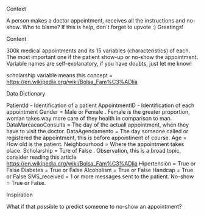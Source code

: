 Context

A person makes a doctor appointment, receives all the instructions and no-show. Who to blame? If this is help, don´t forget to upvote :) Greatings!

Content

300k medical appointments and its 15 variables (characteristics) of each. The most important one if the patient show-up or no-show the appointment. Variable names are self-explanatory, if you have doubts, just let me know!

scholarship variable means this concept = https://en.wikipedia.org/wiki/Bolsa_Fam%C3%ADlia

Data Dictionary

PatientId - Identification of a patient AppointmentID - Identification of each appointment Gender = Male or Female . Female is the greater proportion, woman takes way more care of they health in comparison to man. DataMarcacaoConsulta = The day of the actuall appointment, when they have to visit the doctor. DataAgendamento = The day someone called or registered the appointment, this is before appointment of course. Age = How old is the patient. Neighbourhood = Where the appointment takes place. Scholarship = Ture of False . Observation, this is a broad topic, consider reading this article https://en.wikipedia.org/wiki/Bolsa_Fam%C3%ADlia Hipertension = True or False Diabetes = True or False Alcoholism = True or False Handcap = True or False SMS_received = 1 or more messages sent to the patient. No-show = True or False.

Inspiration

What if that possible to predict someone to no-show an appointment?

